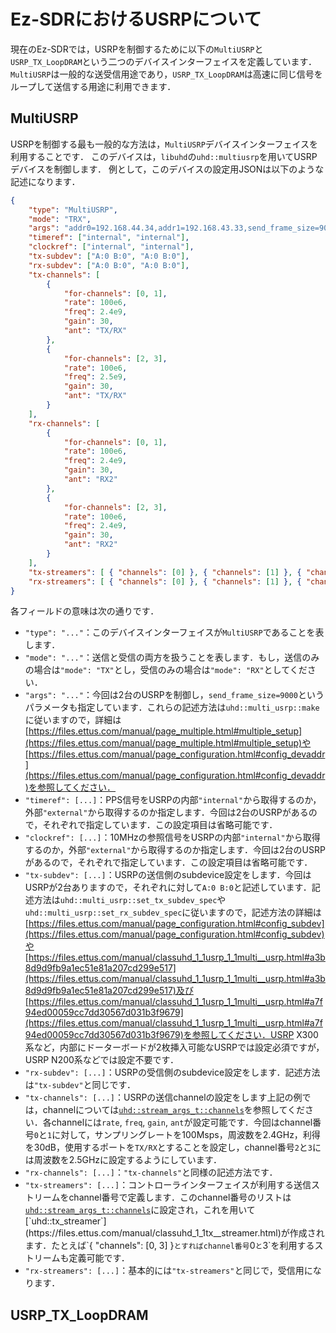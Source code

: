 # Ez-SDRにおけるUSRPについて

現在のEz-SDRでは，USRPを制御するために以下の`MultiUSRP`と`USRP_TX_LoopDRAM`という二つのデバイスインターフェイスを定義しています．
`MultiUSRP`は一般的な送受信用途であり，`USRP_TX_LoopDRAM`は高速に同じ信号をループして送信する用途に利用できます．

## MultiUSRP

USRPを制御する最も一般的な方法は，`MultiUSRP`デバイスインターフェイスを利用することです．
このデバイスは，`libuhd`の`uhd::multiusrp`を用いてUSRPデバイスを制御します．
例として，このデバイスの設定用JSONは以下のような記述になります．

```json
{
    "type": "MultiUSRP",
    "mode": "TRX",
    "args": "addr0=192.168.44.34,addr1=192.168.43.33,send_frame_size=9000",
    "timeref": ["internal", "internal"],
    "clockref": ["internal", "internal"],
    "tx-subdev": ["A:0 B:0", "A:0 B:0"],
    "rx-subdev": ["A:0 B:0", "A:0 B:0"],
    "tx-channels": [
        {
            "for-channels": [0, 1],
            "rate": 100e6,
            "freq": 2.4e9,
            "gain": 30,
            "ant": "TX/RX"
        },
        {
            "for-channels": [2, 3],
            "rate": 100e6,
            "freq": 2.5e9,
            "gain": 30,
            "ant": "TX/RX"
        }
    ],
    "rx-channels": [
        {
            "for-channels": [0, 1],
            "rate": 100e6,
            "freq": 2.4e9,
            "gain": 30,
            "ant": "RX2"
        },
        {
            "for-channels": [2, 3],
            "rate": 100e6,
            "freq": 2.4e9,
            "gain": 30,
            "ant": "RX2"
        }
    ],
    "tx-streamers": [ { "channels": [0] }, { "channels": [1] }, { "channels": [2] }, { "channels": [3] } ],
    "rx-streamers": [ { "channels": [0] }, { "channels": [1] }, { "channels": [2] }, { "channels": [3] } ]
}
```

各フィールドの意味は次の通りです．

* `"type": "..."`：このデバイスインターフェイスが`MultiUSRP`であることを表します．
* `"mode": "..."`：送信と受信の両方を扱うことを表します．もし，送信のみの場合は`"mode": "TX"`とし，受信のみの場合は`"mode": "RX"`としてください．
* `"args": "..."`：今回は2台のUSRPを制御し，`send_frame_size=9000`というパラメータも指定しています．これらの記述方法は`uhd::multi_usrp::make`に従いますので，詳細は[https://files.ettus.com/manual/page_multiple.html#multiple_setup](https://files.ettus.com/manual/page_multiple.html#multiple_setup)や[https://files.ettus.com/manual/page_configuration.html#config_devaddr](https://files.ettus.com/manual/page_configuration.html#config_devaddr)を参照してください．
* `"timeref": [...]`：PPS信号をUSRPの内部`"internal"`から取得するのか，外部`"external"`から取得するのか指定します．今回は2台のUSRPがあるので，それぞれで指定しています．この設定項目は省略可能です．
* `"clockref": [...]`：10MHzの参照信号をUSRPの内部`"internal"`から取得するのか，外部`"external"`から取得するのか指定します．今回は2台のUSRPがあるので，それぞれで指定しています．この設定項目は省略可能です．
* `"tx-subdev": [...]`：USRPの送信側のsubdevice設定をします．今回はUSRPが2台ありますので，それぞれに対して`A:0 B:0`と記述しています．記述方法は`uhd::multi_usrp::set_tx_subdev_spec`や`uhd::multi_usrp::set_rx_subdev_spec`に従いますので，記述方法の詳細は[https://files.ettus.com/manual/page_configuration.html#config_subdev](https://files.ettus.com/manual/page_configuration.html#config_subdev)や[https://files.ettus.com/manual/classuhd_1_1usrp_1_1multi__usrp.html#a3b8d9d9fb9a1ec51e81a207cd299e517](https://files.ettus.com/manual/classuhd_1_1usrp_1_1multi__usrp.html#a3b8d9d9fb9a1ec51e81a207cd299e517)及び[https://files.ettus.com/manual/classuhd_1_1usrp_1_1multi__usrp.html#a7f94ed00059cc7dd30567d031b3f9679](https://files.ettus.com/manual/classuhd_1_1usrp_1_1multi__usrp.html#a7f94ed00059cc7dd30567d031b3f9679)を参照してください．USRP X300系など，内部にドーターボードが2枚挿入可能なUSRPでは設定必須ですが，USRP N200系などでは設定不要です．
* `"rx-subdev": [...]`：USRPの受信側のsubdevice設定をします．記述方法は`"tx-subdev"`と同じです．
* `"tx-channels": [...]`：USRPの送信channelの設定をします上記の例では，channelについては[`uhd::stream_args_t::channels`](https://files.ettus.com/manual/structuhd_1_1stream__args__t.html#aebfb903c0cb6c040d78ef90917e55a61)を参照してください．各channelには`rate`, `freq`, `gain`, `ant`が設定可能です．今回はchannel番号`0`と`1`に対して，サンプリングレートを100Msps，周波数を2.4GHz，利得を30dB，使用するポートを`TX/RX`とすることを設定し，channel番号`2`と`3`には周波数を2.5GHzに設定するようにしています．
* `"rx-channels": [...]`：`"tx-channels"`と同様の記述方法です．
* `"tx-streamers": [...]`：コントローラインターフェイスが利用する送信ストリームをchannel番号で定義します．このchannel番号のリストは[`uhd::stream_args_t::channels`]([https://files.ettus.com/manual/structuhd_1_1stream__args__t.html](https://files.ettus.com/manual/structuhd_1_1stream__args__t.html#aebfb903c0cb6c040d78ef90917e55a61))に設定され，これを用いて[`uhd::tx_streamer`](https://files.ettus.com/manual/classuhd_1_1tx__streamer.html)が作成されます．たとえば`{ "channels": [0, 3] }`とすればchannel番号`0`と`3`を利用するストリームも定義可能です．
* `"rx-streamers": [...]`：基本的には`"tx-streamers"`と同じで，受信用になります．

## USRP_TX_LoopDRAM
